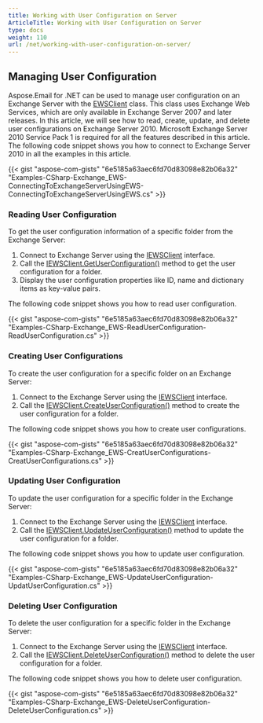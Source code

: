 ```yaml
---
title: Working with User Configuration on Server
ArticleTitle: Working with User Configuration on Server
type: docs
weight: 110
url: /net/working-with-user-configuration-on-server/
---
```



## **Managing User Configuration**

Aspose.Email for .NET can be used to manage user configuration on an Exchange Server with the [EWSClient](https://reference.aspose.com/email/net/aspose.email.clients.exchange.webservice/ewsclient/) class. This class uses Exchange Web Services, which are only available in Exchange Server 2007 and later releases. In this article, we will see how to read, create, update, and delete user configurations on Exchange Server 2010. Microsoft Exchange Server 2010 Service Pack 1 is required for all the features described in this article. The following code snippet shows you how to connect to Exchange Server 2010 in all the examples in this article.

{{< gist "aspose-com-gists" "6e5185a63aec6fd70d83098e82b06a32" "Examples-CSharp-Exchange_EWS-ConnectingToExchangeServerUsingEWS-ConnectingToExchangeServerUsingEWS.cs" >}}

### **Reading User Configuration**

To get the user configuration information of a specific folder from the Exchange Server:

1. Connect to Exchange Server using the [IEWSClient](https://reference.aspose.com/email/net/aspose.email.clients.exchange.webservice/iewsclient/) interface.
1. Call the [IEWSClient.GetUserConfiguration()](https://reference.aspose.com/email/net/aspose.email.clients.exchange.webservice/iewsclient/getuserconfiguration/#getuserconfiguration) method to get the user configuration for a folder.
1. Display the user configuration properties like ID, name and dictionary items as key-value pairs.

The following code snippet shows you how to read user configuration.

{{< gist "aspose-com-gists" "6e5185a63aec6fd70d83098e82b06a32" "Examples-CSharp-Exchange_EWS-ReadUserConfiguration-ReadUserConfiguration.cs" >}}

### **Creating User Configurations**

To create the user configuration for a specific folder on an Exchange Server:

1. Connect to the Exchange Server using the [IEWSClient](https://reference.aspose.com/email/net/aspose.email.clients.exchange.webservice/iewsclient/) interface.
1. Call the [IEWSClient.CreateUserConfiguration()](https://reference.aspose.com/email/net/aspose.email.clients.exchange.webservice/iewsclient/createuserconfiguration/#createuserconfiguration) method to create the user configuration for a folder.

The following code snippet shows you how to create user configurations.

{{< gist "aspose-com-gists" "6e5185a63aec6fd70d83098e82b06a32" "Examples-CSharp-Exchange_EWS-CreatUserConfigurations-CreatUserConfigurations.cs" >}}

### **Updating User Configuration**

To update the user configuration for a specific folder in the Exchange Server:

1. Connect to the Exchange Server using the [IEWSClient](https://reference.aspose.com/email/net/aspose.email.clients.exchange.webservice/iewsclient/) interface.
1. Call the [IEWSClient.UpdateUserConfiguration()](https://reference.aspose.com/email/net/aspose.email.clients.exchange.webservice/iewsclient/updateuserconfiguration/#updateuserconfiguration) method to update the user configuration for a folder.

The following code snippet shows you how to update user configuration.

{{< gist "aspose-com-gists" "6e5185a63aec6fd70d83098e82b06a32" "Examples-CSharp-Exchange_EWS-UpdateUserConfiguration-UpdatUserConfiguration.cs" >}}

### **Deleting User Configuration**

To delete the user configuration for a specific folder in the Exchange Server:

1. Connect to the Exchange Server using the [IEWSClient](https://reference.aspose.com/email/net/aspose.email.clients.exchange.webservice/iewsclient/) interface.
1. Call the [IEWSClient.DeleteUserConfiguration()](https://reference.aspose.com/email/net/aspose.email.clients.exchange.webservice/iewsclient/deleteuserconfiguration/#deleteuserconfiguration) method to delete the user configuration for a folder.

The following code snippet shows you how to delete user configuration.

{{< gist "aspose-com-gists" "6e5185a63aec6fd70d83098e82b06a32" "Examples-CSharp-Exchange_EWS-DeleteUserConfiguration-DeleteUserConfiguration.cs" >}}
